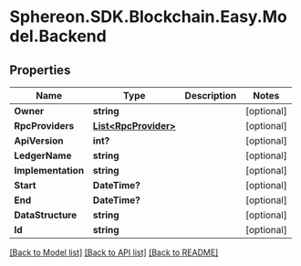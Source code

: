# Sphereon.SDK.Blockchain.Easy.Model.Backend
## Properties

Name | Type | Description | Notes
------------ | ------------- | ------------- | -------------
**Owner** | **string** |  | [optional] 
**RpcProviders** | [**List&lt;RpcProvider&gt;**](RpcProvider.md) |  | [optional] 
**ApiVersion** | **int?** |  | [optional] 
**LedgerName** | **string** |  | [optional] 
**Implementation** | **string** |  | [optional] 
**Start** | **DateTime?** |  | [optional] 
**End** | **DateTime?** |  | [optional] 
**DataStructure** | **string** |  | [optional] 
**Id** | **string** |  | [optional] 

[[Back to Model list]](../README.md#documentation-for-models) [[Back to API list]](../README.md#documentation-for-api-endpoints) [[Back to README]](../README.md)

